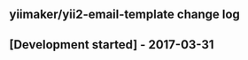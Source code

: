 yiimaker/yii2-email-template change log
---------------------------------------

## [Development started] - 2017-03-31
